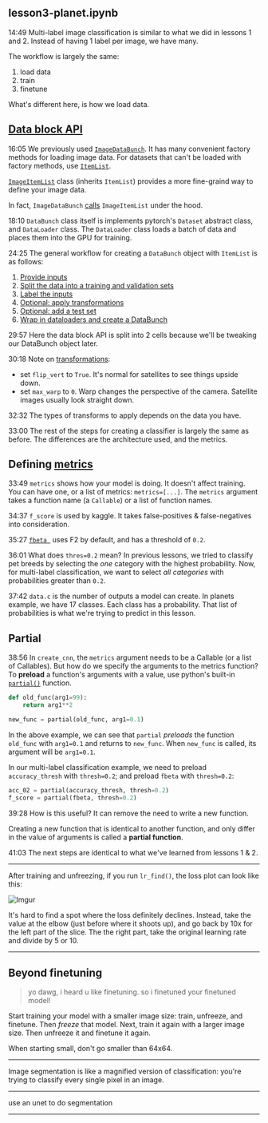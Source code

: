 
## lesson3-planet.ipynb

14:49 Multi-label image classification is similar to what we did in lessons 1 and 2. Instead of having 1 label per image, we have many.

The workflow is largely the same:
1. load data
1. train
3. finetune

What's different here, is how we load data.


## [Data block API](https://docs.fast.ai/data_block.html)

16:05 We previously used [`ImageDataBunch`](https://docs.fast.ai/vision.data.html#ImageDataBunch). It has many convenient factory methods for loading image data. For datasets that can't be loaded with factory methods, use [`ItemList`](https://docs.fast.ai/data_block.html#ItemList).

[`ImageItemList`](https://docs.fast.ai/vision.data.html#ImageItemList) class (inherits `ItemList`) provides a more fine-graind way to define your image data.

In fact, `ImageDataBunch` [calls](https://github.com/fastai/fastai/blob/c5e9bace1202ae1c2f50623b921ad52b1da8c1ed/fastai/vision/data.py#L114) `ImageItemList` under the hood.

18:10 `DataBunch` class itself is implements pytorch's `Dataset` abstract class, and `DataLoader` class. The `DataLoader` class loads a batch of data and places them into the GPU for training.

24:25 The general workflow for creating a `DataBunch` object with `ItemList` is as follows:
1. [Provide inputs](https://docs.fast.ai/data_block.html#Step-1:-Provide-inputs)
1. [Split the data into a training and validation sets](https://docs.fast.ai/data_block.html#Step-2:-Split-the-data-between-the-training-and-the-validation-set)
1. [Label the inputs](https://docs.fast.ai/data_block.html#Step-3:-Label-the-inputs)
1. [Optional: apply transformations](https://docs.fast.ai/data_block.html#Add-transforms)
1. [Optional: add a test set](https://docs.fast.ai/data_block.html#Add-a-test-set)
1. [Wrap in dataloaders and create a DataBunch](https://docs.fast.ai/data_block.html#Step-4:-convert-to-a-DataBunch)

29:57 Here the data block API is split into 2 cells because we'll be tweaking our DataBunch object later.

30:18 Note on [transformations](https://docs.fast.ai/vision.transform.html):
- set `flip_vert` to `True`. It's normal for satellites to see things upside down.
- set `max_warp` to `0`. Warp changes the perspective of the camera. Satellite images usually look straight down.

32:32 The types of transforms to apply depends on the data you have.

33:00 The rest of the steps for creating a classifier is largely the same as before. The differences are the architecture used, and the metrics.

## Defining [metrics](https://docs.fast.ai/metrics.html)

33:49 `metrics` shows how your model is doing. It doesn't affect training. You can have one, or a list of metrics: `metrics=[...]`. The `metrics` argument takes a function name (a `Callable`) or a list of function names.

34:37 `f_score` is used by kaggle. It takes false-positives & false-negatives into consideration.

35:27 [`fbeta `](https://docs.fast.ai/metrics.html#fbeta) uses F2 by default, and has a threshold of `0.2`.

36:01 What does `thres=0.2` mean? In previous lessons, we tried to classify pet breeds by selecting the *one* category with the highest probability. Now, for multi-label classification, we want to select *all categories* with probabilities greater than `0.2`.

37:42 `data.c` is the number of outputs a model can create. In planets example, we have 17 classes. Each class has a probability. That list of probabilities is what we're trying to predict in this lesson.

## Partial

38:56 In `create_cnn`, the `metrics` argument needs to be a Callable (or a list of Callables). But how do we specify the arguments to the metrics function? To **preload** a function's arguments with a value, use python's built-in [`partial()`](https://docs.python.org/3.7/library/functools.html#functools.partial) function.

```python
def old_func(arg1=99):
    return arg1**2

new_func = partial(old_func, arg1=0.1)
```

In the above example, we can see that `partial` *preloads* the function `old_func` with `arg1=0.1` and returns to `new_func`. When `new_func` is called, its argument will be `arg1=0.1`.

In our multi-label classification example, we need to preload `accuracy_thresh` with `thresh=0.2`; and preload `fbeta` with `thresh=0.2`:

```python
acc_02 = partial(accuracy_thresh, thresh=0.2)
f_score = partial(fbeta, thresh=0.2)
```

39:28 How is this useful? It can remove the need to write a new function.

Creating a new function that is identical to another function, and only differ in the value of arguments is called a **partial function**.

41:03 The next steps are identical to what we've learned from lessons 1 & 2.

---

After training and unfreezing, if you run `lr_find()`, the loss plot can look like this:

![Imgur](https://i.imgur.com/nlMC4wv.png)

It's hard to find a spot where the loss definitely declines. Instead, take the value at the elbow (just before where it shoots up), and go back by 10x for the left part of the slice. The the right part, take the original learning rate and divide by 5 or 10.

---

## Beyond finetuning

> yo dawg, i heard u like finetuning. so i finetuned your finetuned model!

Start training your model with a smaller image size: train, unfreeze, and finetune. Then *freeze* that model. Next, train it again with a larger image size. Then unfreeze it and finetune it again.

When starting small, don't go smaller than 64x64.

---

Image segmentation is like a magnified version of classification: you're trying to classify every single pixel in an image.

---

use an unet to do segmentation

---

